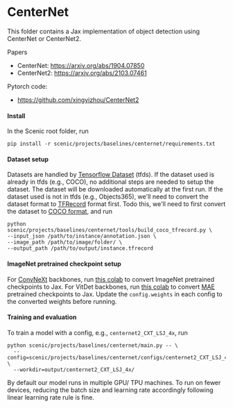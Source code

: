 CenterNet
==

This folder contains a Jax implementation of object detection using
CenterNet or CenterNet2.

Papers

 - CenterNet: https://arxiv.org/abs/1904.07850
 - CenterNet2: https://arxiv.org/abs/2103.07461

Pytorch code:

  - https://github.com/xingyizhou/CenterNet2


#### Install

In the Scenic root folder, run

```
pip install -r scenic/projects/baselines/centernet/requirements.txt
```

#### Dataset setup

Datasets are handled by [Tensorflow Dataset](https://www.tensorflow.org/datasets/catalog/overview) (tfds).
If the dataset used is already in tfds (e.g., COCO),
no additional steps are needed to setup the dataset.
The dataset will be downloaded automatically at the first run.
If the dataset used is not in tfds (e.g., Objects365), we'll need to convert the dataset format to
[TFRecord](https://www.tensorflow.org/tutorials/load_data/tfrecord) format first.
Todo this, we'll need to first convert the dataset to
[COCO format](https://cocodataset.org/#format-data), and run

```
python scenic/projects/baselines/centernet/tools/build_coco_tfrecord.py \
--input_json /path/to/instance/annotation.json \
--image_path /path/to/image/folder/ \
--output_path /path/to/output/instance.tfrecord
```

#### ImageNet pretrained checkpoint setup

For [ConvNeXt](https://arxiv.org/abs/2201.03545) backbones, run [this colab](notebooks/convert_convnext_weights.ipynb)
to convert ImageNet pretrained checkpoints to Jax.
For VitDet backbones, run [this colab](notebooks/convert_d2_vitdet_weights.ipynb)
to convert [MAE](https://arxiv.org/abs/2111.06377) pretrained checkpoints to Jax.
Update the `config.weights` in each config to the converted weights before running.

#### Training and evaluation

To train a model with a config, e.g., `centernet2_CXT_LSJ_4x`, run

```
python scenic/projects/baselines/centernet/main.py -- \
  --config=scenic/projects/baselines/centernet/configs/centernet2_CXT_LSJ_4x.py \
  --workdir=output/centernet2_CXT_LSJ_4x/
```
By default our model runs in multiple GPU/ TPU machines.
To run on fewer devices, reducing the batch size and learning rate accordingly
following linear learning rate rule is fine.
